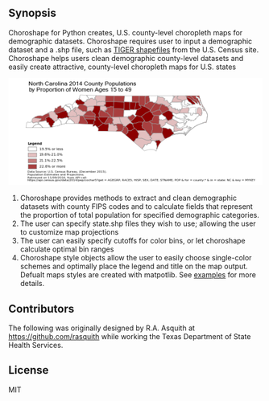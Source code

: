 ## Synopsis

Choroshape for Python creates, U.S. county-level choropleth maps for demographic datasets. Choroshape requires user to input a demographic dataset and a .shp file, such as [TIGER shapefiles](https://www.census.gov/geo/maps-data/data/tiger-line.html) from the U.S. Census site. Choroshape helps users clean demographic county-level datasets and easily create attractive, county-level choropleth maps for U.S. states


![Example Choroshape Map](READMEexample.png?raw=true "Example Choroshape Map")
 
1. Choroshape provides methods to extract and clean demographic datasets with county FIPS codes and to calculate fields that represent the proportion of total population for specified demographic categories. 
2. The user can specify state.shp files they wish to use; allowing the user to customize map projections
3. The user can easily specify cutoffs for color bins, or let choroshape calculate optimal bin ranges
4. Choroshape style objects allow the user to easily choose single-color schemes and optimally place the legend and title on the map output. Defualt maps styles are created with matpotlib.
 See [examples](https://github.com/rasquith/choroshape/blob/master/examples/) for more details.

## Contributors

The following was originally designed by R.A. Asquith at https://github.com/rasquith while working the Texas Department of State Health Services.

## License

MIT
